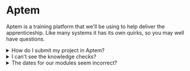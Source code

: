 # Aptem

Aptem is a training platform that we'll be using to help deliver the apprenticeship. Like many systems it has its own quirks, so you may well have questions.

<details markdown="1">
<summary markdown="1">
How do I submit my project in Aptem?
</summary>

Go into your Learning Plan on Aptem, and look for the relevant module (e.g. "Module 1 - Project Exercise").

Select that option, and the panel on the right hand side will show you relevant information including the "Start Learning" option.

![Aptem Submission](../assets/images/aptem_submit_button.png)

Click through that "Start Learning" button, and paste in your Pull-Request URL (which will look something like `https://github.com/yourname/DevOps-Course-Starter/pull/1`).

</details>

<details markdown="1">
<summary markdown="1">
I can't see the knowledge checks?
</summary>

If you're trying to open the knowledge checks and just seeing a blank screen, then you can:
* Try switching to an alternative browser, and see if that helps.
* Try leaving your browser tab open for several minutes - for some learners the Knowledge Checks are particularly slow to load.
If you still can't see any progress after 5 minutes then please reach out to us and we'll try to help.
</details>

<details markdown="1">
<summary markdown="1">
The dates for our modules seem incorrect?
</summary>

Unfortunately Aptem isn't very flexible once modules have been established, and tends to drift out of date, so don't worry if the module timings don't seem correct. If you're unsure of any timings, or think that those displayed in Aptem are causing problems then please get in touch with us.
</details>
